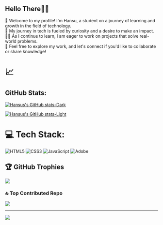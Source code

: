 <!--My Bio-->

### <h2>Hello There👋🏻</h2>

🐸 Welcome to my profile! I'm Hansu, a student on a journey of learning and growth in the field of technology. <br> 
🔎 My journey in tech is fueled by curiosity and a desire to make an impact. <br> 
👨‍💻 As I continue to learn, I am eager to work on projects that solve real-world problems. <br> 
🫰 Feel free to explore my work, and let's connect if you'd like to collaborate or share knowledge! <br> 


<!--Gitub stats-->

# 📈 <h2>GitHub Stats:</h2>

[![Hansus's GitHub stats-Dark](https://github-readme-stats.vercel.app/api?username=hansutapak&show_icons=true&theme=dark&title_color=FF6455)](https://github.com/hansutapak/github-readme-stats#gh-dark-mode-only)

[![Hansus's GitHub stats-Light](https://github-readme-stats.vercel.app/api?username=hansutapak&show_icons=true&theme=default&title_color=FF6455)](https://github.com/hansutapak/github-readme-stats#gh-light-mode-only)



<!--Skills-->

# 💻 Tech Stack:

![HTML5](https://img.shields.io/badge/html5-%23E34F26.svg?style=for-the-badge&logo=html5&logoColor=white) ![CSS3](https://img.shields.io/badge/css3-%231572B6.svg?style=for-the-badge&logo=css3&logoColor=white) ![JavaScript](https://img.shields.io/badge/javascript-%23323330.svg?style=for-the-badge&logo=javascript&logoColor=%23F7DF1E) ![Adobe](https://img.shields.io/badge/adobe-%23FF0000.svg?style=for-the-badge&logo=adobe&logoColor=white)


<!--Gitub stats 2-->

## 🏆 GitHub Trophies
![](https://github-profile-trophy.vercel.app/?username=hansutapak&theme=radical&no-frame=false&no-bg=true&margin-w=4)

### 🔝 Top Contributed Repo
![](https://github-contributor-stats.vercel.app/api?username=hansutapak&limit=5&theme=dark&combine_all_yearly_contributions=true)

---
[![](https://visitcount.itsvg.in/api?id=hansutapak&icon=0&color=0)](https://visitcount.itsvg.in)

<!-- Proudly created with GPRM ( https://gprm.itsvg.in ) -->
